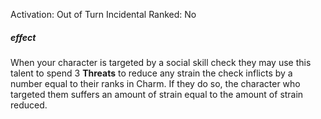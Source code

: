 Activation: Out of Turn Incidental
Ranked: No
##### effect
When your character is targeted by a social
skill check they may use this talent to spend
3 **Threats** to reduce any strain the check
inflicts by a number equal to their ranks in
Charm. If they do so, the character who
targeted them suffers an amount of strain
equal to the amount of strain reduced.